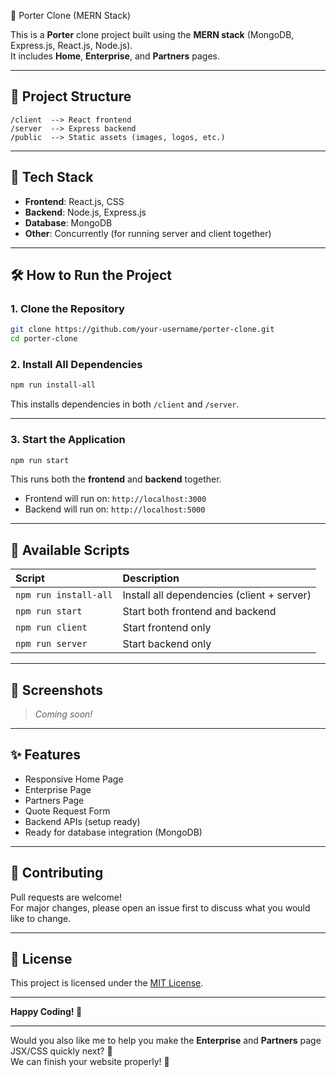 
 🚛 Porter Clone (MERN Stack)

This is a **Porter** clone project built using the **MERN stack** (MongoDB, Express.js, React.js, Node.js).  
It includes **Home**, **Enterprise**, and **Partners** pages.

---

## 📁 Project Structure

```
/client  --> React frontend
/server  --> Express backend
/public  --> Static assets (images, logos, etc.)
```

---

## 🚀 Tech Stack

- **Frontend**: React.js, CSS
- **Backend**: Node.js, Express.js
- **Database**: MongoDB
- **Other**: Concurrently (for running server and client together)

---

## 🛠️ How to Run the Project

### 1. Clone the Repository
```bash
git clone https://github.com/your-username/porter-clone.git
cd porter-clone
```

### 2. Install All Dependencies
```bash
npm run install-all
```

This installs dependencies in both `/client` and `/server`.

---

### 3. Start the Application
```bash
npm run start
```

This runs both the **frontend** and **backend** together.

- Frontend will run on: `http://localhost:3000`
- Backend will run on: `http://localhost:5000`

---

## 🎯 Available Scripts

| Script | Description |
|:-------|:------------|
| `npm run install-all` | Install all dependencies (client + server) |
| `npm run start` | Start both frontend and backend |
| `npm run client` | Start frontend only |
| `npm run server` | Start backend only |

---

## 📸 Screenshots

> _Coming soon!_

---

## ✨ Features
- Responsive Home Page
- Enterprise Page
- Partners Page
- Quote Request Form
- Backend APIs (setup ready)
- Ready for database integration (MongoDB)

---

## 🤝 Contributing

Pull requests are welcome!  
For major changes, please open an issue first to discuss what you would like to change.

---

## 📃 License

This project is licensed under the [MIT License](LICENSE).

---

**Happy Coding! 🚀**

---

Would you also like me to help you make the **Enterprise** and **Partners** page JSX/CSS quickly next? 👀  
We can finish your website properly! 🚀
